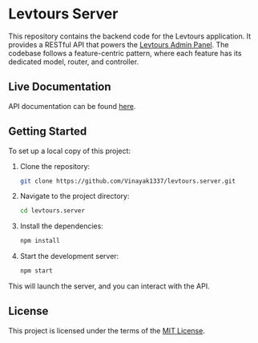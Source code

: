 # Levtours Server

This repository contains the backend code for the Levtours application. It provides a RESTful API that powers the [Levtours Admin Panel](https://levtours-admin-panel.netlify.app).
The codebase follows a feature-centric pattern, where each feature has its dedicated model, router, and controller.

## Live Documentation

API documentation can be found [here](https://github.com/Vinayak1337/levtours.server/docs).

## Getting Started

To set up a local copy of this project:

1. Clone the repository:
   ```bash
   git clone https://github.com/Vinayak1337/levtours.server.git
   ```
2. Navigate to the project directory:
   ```bash
   cd levtours.server
   ```
3. Install the dependencies:
   ```bash
   npm install
   ```
4. Start the development server:
   ```bash
   npm start
   ```

This will launch the server, and you can interact with the API.

## License

This project is licensed under the terms of the [MIT License](https://github.com/Vinayak1337/levtours.server/blob/master/LICENSE.md).

